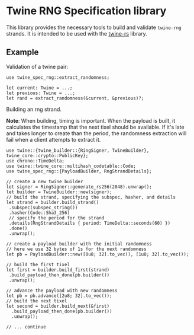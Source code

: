 # Twine RNG Specification library

This library provides the necessary tools to build and validate
`twine-rng` strands. It is intended to be used with the
[twine-rs](https://github.com/twine-protocol/twine-rs) library.

## Example

Validation of a twine pair:

```ignore
use twine_spec_rng::extract_randomness;

let current: Twine = ...;
let previous: Twine = ...;
let rand = extract_randomness(&current, &previous)?;
```

Building an rng strand.

**Note**: When building, timing is important. When the payload
is built, it calculates the timestamp that the next tixel should
be available. If it's late and takes longer to create than the period,
the randomness extraction will fail when a client attempts to extract
it.

```
use twine::{twine_builder::{RingSigner, TwineBuilder}, twine_core::crypto::PublicKey};
use chrono::TimeDelta;
use twine::twine_core::multihash_codetable::Code;
use twine_spec_rng::{PayloadBuilder, RngStrandDetails};

// create a new twine builder
let signer = RingSigner::generate_rs256(2048).unwrap();
let builder = TwineBuilder::new(signer);
// build the strand, specifying the subspec, hasher, and details
let strand = builder.build_strand()
 .subspec(subspec_string())
 .hasher(Code::Sha3_256)
 // specify the period for the strand
 .details(RngStrandDetails { period: TimeDelta::seconds(60) })
 .done()
 .unwrap();

// create a payload builder with the initial randomness
// here we use 32 bytes of 1s for the next randomness
let pb = PayloadBuilder::new([0u8; 32].to_vec(), [1u8; 32].to_vec());

// build the first tixel
let first = builder.build_first(strand)
 .build_payload_then_done(pb.builder())
 .unwrap();

// advance the payload with new randomness
let pb = pb.advance([2u8; 32].to_vec());
// build the next tixel
let second = builder.build_next(&first)
  .build_payload_then_done(pb.builder())
  .unwrap();

// ... continue
```